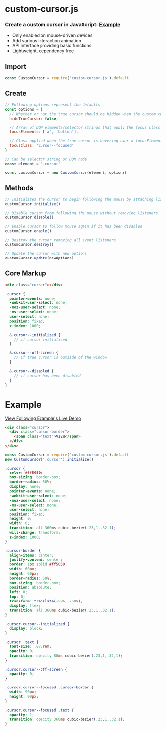 # custom-cursor.js
### Create a custom cursor in JavaScript: <a href="https://seangrindal.github.io/custom-cursor-example/" target="_blank">Example</a>
- Only enabled on mouse-driven devices
- Add various interaction animation
- API interface providing basic functions 
- Lightweight, dependency free

## Import  
``` js
const CustomCursor = require('custom-cursor.js').default
```

## Create
``` js
// Following options represent the defaults
const options = {
  // Whether or not the true cursor should be hidden when the custom cursor is initialized
  hideTrueCursor: false,

  // Array of DOM elements/selector strings that apply the focus class on hover
  focusElements: ['a', 'button'],

  // Class applied when the true cursor is hovering over a focusElement
  focusClass: 'cursor--focused'
}

// Can be selector string or DOM node
const element = '.cursor'

const customCursor = new CustomCursor(element, options)
```

## Methods
``` js
// Initializes the cursor to begin following the mouse by attaching listeners and starting an animation loop
customCursor.initialize()

// Disable cursor from following the mouse without removing listeners 
customCursor.disable()

// Enable cursor to follow mouse again if it has been disabled
customCursor.enable()

// Destroy the cursor removing all event listeners
customCursor.destroy()

// Update the cursor with new options 
customCursor.update(newOptions)
```

## Core Markup
```html
<div class="cursor"></div>
```
```scss
.cursor {
  pointer-events: none;
  -webkit-user-select: none;
  -moz-user-select: none;
  -ms-user-select: none;
  user-select: none;
  position: fixed;
  z-index: 1000;

  &.cursor--initialized {
    // if cursor initialized
  }

  &.cursor--off-screen {
    // if true cursor is outside of the window
  }

  &.cursor--disabled {
    // if cursor has been disabled
  }
}
```

# Example
<a href="https://seangrindal.github.io/custom-cursor-example/" target="_blank">View Following Example's Live Demo</a>
``` html
<div class="cursor">
  <div class="cursor-border">
    <span class="text">VIEW</span>
  </div>
</div>
```

``` js
const CustomCursor = require('custom-cursor.js').default 
new CustomCursor('.cursor').initialize()
```

``` css
.cursor {
  color: #ff5050;
  box-sizing: border-box;
  border-radius: 50%;
  display: none;
  pointer-events: none;
  -webkit-user-select: none;
  -moz-user-select: none;
  -ms-user-select: none;
  user-select: none;
  position: fixed;
  height: 0;
  width: 0;
  transition: all 360ms cubic-bezier(.23,1,.32,1);
  will-change: transform;
  z-index: 1000;
}

.cursor-border {
  align-items: center;
  justify-content: center;
  border: 1px solid #ff5050;
  width: 60px;
  height: 60px;
  border-radius: 50%;
  box-sizing: border-box;
  position: absolute;
  left: 0;
  top: 0;
  transform: translate(-50%, -50%);
  display: flex;
  transition: all 360ms cubic-bezier(.23,1,.32,1);
}

.cursor.cursor--initialized {
  display: block;
}

.cursor .text {
  font-size: .875rem;
  opacity: 0;
  transition: opacity 80ms cubic-bezier(.23,1,.32,1);
}

.cursor.cursor--off-screen {
  opacity: 0;
}

.cursor.cursor--focused .cursor-border {
  width: 90px;
  height: 90px;
}

.cursor.cursor--focused .text {
  opacity: 1;
  transition: opacity 360ms cubic-bezier(.23,1,.32,1);
}
```

